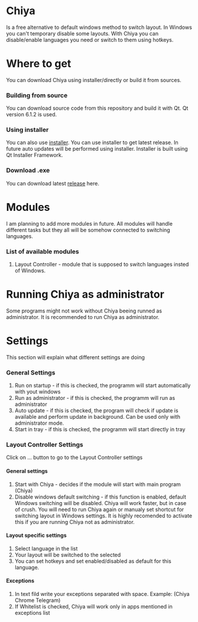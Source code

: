 # Chiya
Is a free alternative to default windows method to switch layout. In Windows you can't temporary disable some layouts. With Chiya you can disable/enable languages you need or switch to them using hotkeys.

# Where to get
You can download Chiya using installer/directly or build it from sources. 

### Building from source
You can download source code from this repository and build it with Qt. Qt version 6.1.2 is used.

### Using installer
You can also use [installer](https://github.com/QYQYMBA/ChiyaProject/releases). You can use installer to get latest release. In future auto updates will be performed using installer.
Installer is built using Qt Installer Framework.

### Download .exe
You can download latest [release](https://github.com/QYQYMBA/ChiyaProject/releases) here.

# Modules
I am planning to add more modules in future. All modules will handle different tasks but they all will be somehow connected to switching languages.

### List of available modules
1) Layout Controller - module that is supposed to switch languages insted of Windows.

# Running Chiya as administrator
Some programs might not work without Chiya beeing runned as administrator. It is recommended to run Chiya as administrator. 

# Settings
This section will explain what different settings are doing
### General Settings
1) Run on startup - if this is checked, the programm will start automatically with yout windows 
2) Run as administrator - if this is checked, the programm will run as administrator
3) Auto update - if this is checked, the program will check if update is available and perform update in background. Can be used only with administrator mode.
4) Start in tray - if this is checked, the programm will start directly in tray

### Layout Controller Settings
Click on ... button to go to the Layout Controller settings
#### General settings
1) Start with Chiya - decides if the module will start with main program (Chiya)
2) Disable windows default switching - if this function is enabled, default Windows switching will be disabled. Chiya will work faster, but in case of crush. You will need to run Chiya again or manualy set shortcut for switching layout in Windows settings. It is highly recomended to activate this if you are running Chiya not as administrator.
#### Layout specific settings
1) Select language in the list
2) Your layout will be switched to the selected
3) You can set hotkeys and set enabled/disabled as default for this language.
#### Exceptions
1) In text fild write your exceptions separated with space. Example: (Chiya Chrome Telegram)
2) If Whitelist is checked, Chiya will work only in apps mentioned in exceptions list


